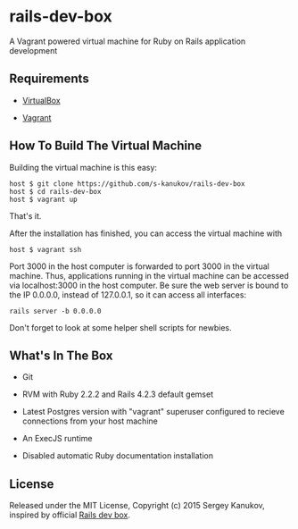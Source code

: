 # rails-dev-box
A Vagrant powered virtual machine for Ruby on Rails application development

## Requirements

* [VirtualBox](https://www.virtualbox.org)

* [Vagrant](http://vagrantup.com)

## How To Build The Virtual Machine

Building the virtual machine is this easy:

    host $ git clone https://github.com/s-kanukov/rails-dev-box
    host $ cd rails-dev-box
    host $ vagrant up

That's it.

After the installation has finished, you can access the virtual machine with

    host $ vagrant ssh

Port 3000 in the host computer is forwarded to port 3000 in the virtual machine. Thus, applications running in the virtual machine can be accessed via localhost:3000 in the host computer. Be sure the web server is bound to the IP 0.0.0.0, instead of 127.0.0.1, so it can access all interfaces:

    rails server -b 0.0.0.0

Don't forget to look at some helper shell scripts for newbies.

## What's In The Box

* Git

* RVM with Ruby 2.2.2 and Rails 4.2.3 default gemset

* Latest Postgres version with "vagrant" superuser configured to recieve connections from your host machine

* An ExecJS runtime

* Disabled automatic Ruby documentation installation 

## License

Released under the MIT License, Copyright (c) 2015 Sergey Kanukov, inspired by official [Rails dev box](https://github.com/rails/rails-dev-box).
